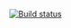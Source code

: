 [![Build status](https://ci.appveyor.com/api/projects/status/s798ej4wpqj4g01p?svg=true)](https://ci.appveyor.com/project/blackartqa/autotest2-1)
